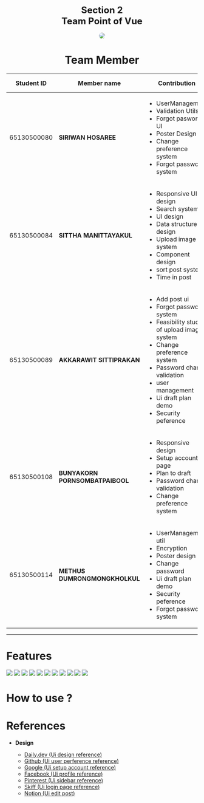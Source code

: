 <div align="center">
  <h1 style="font-size:24px;">Section 2 <br>
  Team Point of Vue</h1>
</div>

<!-- <img width="100%" src="./readme_src/team-tag.jpg" alt="my banner"> -->
<div align="center">
<img src = "./src/assets/readme/Poster Read me project 2.png" style = "border-radius:10px">
</div>

<h1 align = "center">Team Member</h1>

<div align="center">
<table>
<thead>
<tr>
<th width="">Student ID</th>
<th width="">Member name</th>
<th width="30%">Contribution</th>
<th width="">Contribution Rate</th>
<th width=""></th>
</tr>
</thead>
<tbody>
<tr>
<td>65130500080</td>
<td><b>SIRIWAN HOSAREE</b></td>
<td>
  <ul>
  <li>UserManagement</li>
  <li>Validation Utils</li>  
  <li>Forgot pasword UI</li>
  <li>Poster Design</li>
  <li>Change preference system</li>

  <li>Forgot password system</li>
  
  </ul>
</td>
<td>
  0%
</td>
<td><img src="./src/assets/readme/avatar/mook.jpg"></td>
</tr>
<tr>
<td>65130500084</td>
<td><b>SITTHA MANITTAYAKUL</b></td>
<td>
<ul>
<li>Responsive UI design</li>
<li>Search system</li>
<li>UI design</li>
<li>Data structure design</li>
<li>Upload image system</li>
<li>Component design</li>
<li>sort post system</li>
<li>Time in post</li>

</ul>
</td>
<td>0%</td>
<td><img src="./src/assets/readme/avatar/mink.jpg"></td>
</tr>
<tr>
<td>65130500089</td>
<td><b>AKKARAWIT SITTIPRAKAN</b></td>
<td>
<ul>
<li> Add post ui</li>
<li>Forgot password system</li>
<li>Feasibility studey of upload image system</li>
<li>Change preference system</li>
<li>Password change validation</li>
<li>user management</li>
<li>Ui draft plan demo</li>
<li>Security peference</li>

</ul>
</td>
<td>
  0%
</td>
<td><img src="./src/assets/readme/avatar/title.jpg"></td>
</tr>
<tr>
<td>65130500108</td>
<td><b>BUNYAKORN PORNSOMBATPAIBOOL</b></td>
<td>
<ul>
<li>Responsive design</li>
<li>Setup account page</li>
<li>Plan to draft</li>
<li>Password change validation</li>
<li>Change preference system</li>
</ul>
</td>
<td>0%</td>
<td><img src="./src/assets/readme/avatar/goko.jpg"></td>
</tr>
<tr>
<td>65130500114</td>
<td><b>METHUS DUMRONGMONGKHOLKUL</b></td>
<td>
<ul>
<li>UserManagement util</li>
<li>Encryption</li>
<li>Poster design</li>
<li>Change password</li>
<li>Ui draft plan demo</li>
<li>Security peference</li>
 <li>Forgot password system</li>
</ul>
</td>
<td>0%</td>
<td><img src="./src/assets/readme/avatar/tae.jpg"></td>
</tr>
</tbody>
</table>
</div>

<hr>

# Features
<td><img src="./src/assets/readme/feature/2.png"></td>
<td><img src="./src/assets/readme/feature/3.png"></td>
<td><img src="./src/assets/readme/feature/4.png"></td>
<td><img src="./src/assets/readme/feature/5.png"></td>
<td><img src="./src/assets/readme/feature/6.png"></td>
<td><img src="./src/assets/readme/feature/7.png"></td>
<td><img src="./src/assets/readme/feature/8.png"></td>
<td><img src="./src/assets/readme/feature/9.png"></td>
<td><img src="./src/assets/readme/feature/10.png"></td>
<td><img src="./src/assets/readme/feature/11.png"></td>
<td><img src="./src/assets/readme/feature/12.png"></td>

# How to use ?


# References

- **Design**

    - [Daily.dev (Ui design reference)](https://daily.dev/)
    - [Github (Ui user perference reference)](https://github.com/)
    - [Google (Ui setup account reference)](https://www.google.com/)
    - [Facebook (Ui profile reference)](https://www.facebook.com/)
    - [Pinterest (Ui sidebar reference)](https://www.pinterest.com/pin/1125968649043608/)
    - [Skiff (Ui login page reference)](https://skiff.com/)
    - [Notion (Ui edit post)](https://www.notion.so/) 

<br>

